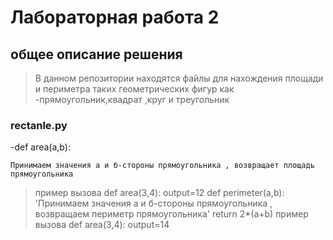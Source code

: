 # Лабораторная работа 2
## общее описание решения
> В данном репозитории находятся файлы для нахождения площади и периметра таких геометрических фигур как -прямоугольник,квадрат ,круг и треугольник
### rectanle.py
-def area(a,b):
```
Принимаем значения а и б-стороны прямоугольника , возвращает площадь прямоугольника
```

>пример вызова
>def area(3,4):
output=12
def perimeter(a,b):
'Принимаем значения а и б-стороны прямоугольника , возвращаем периметр прямоугольника'
    return 2*(a+b)
>пример вызова
>def area(3,4):
output=14

